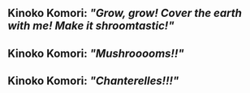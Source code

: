 ## **Kinoko Komori**: _"Grow, grow! Cover the earth with me! Make it shroomtastic!"_
## **Kinoko Komori**: _"Mushrooooms!!"_
## **Kinoko Komori**: _"Chanterelles!!!"_
